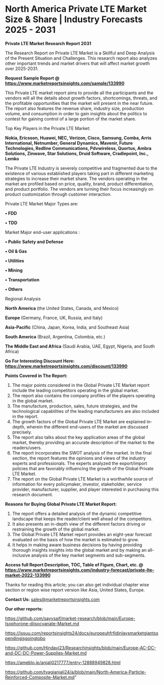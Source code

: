 # North America Private LTE Market Size & Share | Industry Forecasts 2025 - 2031

<strong>Private LTE Market Research Report 2031</strong>

The Research Report on Private LTE Market is a Skillful and Deep Analysis of the Present Situation and Challenges. This research report also analyzes other important trends and market drivers that will affect market growth over 2025-2031.

<strong>Request Sample Report @ <a href=https://www.marketreportsinsights.com/sample/133990>https://www.marketreportsinsights.com/sample/133990</a></strong>

This Private LTE market report aims to provide all the participants and the vendors will all the details about growth factors, shortcomings, threats, and the profitable opportunities that the market will present in the near future. The report also features the revenue share, industry size, production volume, and consumption in order to gain insights about the politics to contest for gaining control of a large portion of the market share.

Top Key Players in the Private LTE Market:

<strong>Nokia, Ericsson, Huawei, NEC, Verizon, Cisco, Samsung, Comba, Arris International, Netnumber, General Dynamics, Mavenir, Future Technologies, Redline Communications, Pdvwireless, Quortus, Ambra Solutions, Zinwave, Star Solutions, Druid Software, Cradlepoint, Inc., Lemko</strong>

The Private LTE Industry is severely competitive and fragmented due to the existence of various established players taking part in different marketing strategies to increase their market share. The vendors operating in the market are profiled based on price, quality, brand, product differentiation, and product portfolio. The vendors are turning their focus increasingly on product customization through customer interaction.

Private LTE Market Major Types are:

<strong>• FDD

• TDD</strong>

Market Major end-user applications :

<strong>• Public Safety and Defense

• Oil & Gas

• Utilities

• Mining

• Transportation

• Others</strong>

Regional Analysis

</u><strong><b>North America</b></strong> (the United States, Canada, and Mexico)

<strong><b>Europe </b></strong>(Germany, France, UK, Russia, and Italy)

<strong><b>Asia-Pacific</b></strong> (China, Japan, Korea, India, and Southeast Asia)

<strong><b>South America</b></strong> (Brazil, Argentina, Colombia, etc.)

<strong><b>The Middle East and Africa</b></strong> (Saudi Arabia, UAE, Egypt, Nigeria, and South Africa)

<strong>Go For Interesting Discount Here: <a href=https://www.marketreportsinsights.com/discount/133990>https://www.marketreportsinsights.com/discount/133990</a></strong>

<strong>Points Covered in The Report:</strong>
<ol>
  <li>The major points considered in the Global Private LTE Market report include the leading competitors operating in the global market.</li>
  <li>The report also contains the company profiles of the players operating in the global market.</li>
  <li>The manufacture, production, sales, future strategies, and the technological capabilities of the leading manufacturers are also included in the report.</li>
  <li>The growth factors of the Global Private LTE Market are explained in-depth, wherein the different end-users of the market are discussed precisely.</li>
  <li>The report also talks about the key application areas of the global market, thereby providing an accurate description of the market to the readers/users.</li>
  <li>The report incorporates the SWOT analysis of the market. In the final section, the report features the opinions and views of the industry experts and professionals. The experts analyzed the export/import policies that are favorably influencing the growth of the Global Private LTE Market.</li>
  <li>The report on the Global Private LTE Market is a worthwhile source of information for every policymaker, investor, stakeholder, service provider, manufacturer, supplier, and player interested in purchasing this research document.</li>
</ol>
<strong>Reasons for Buying Global Private LTE Market Report:</strong>

<ol>
  <li>The report offers a detailed analysis of the dynamic competitive landscape that keeps the reader/client well ahead of the competitors.</li>
  <li>It also presents an in-depth view of the different factors driving or restraining the growth of the global market.</li>
  <li>The Global Private LTE Market report provides an eight-year forecast evaluated on the basis of how the market is estimated to grow.</li>
  <li>It helps in making aware business decisions by having providing thorough insights insights into the global market and by making an all-inclusive analysis of the key market segments and sub-segments.</li>
</ol>
<strong>Access full Report Description, TOC, Table of Figure, Chart, etc. @ <a href=https://www.marketreportsinsights.com/industry-forecast/private-lte-market-2022-133990>https://www.marketreportsinsights.com/industry-forecast/private-lte-market-2022-133990</a></strong>


Thanks for reading this article; you can also get individual chapter wise section or region wise report version like Asia, United States, Europe.

<strong>Contact Us:</strong>
sales@marketreportsinsights.com

<strong>Our other reports:</strong>

<a href=https://github.com/sayysaif/market-research/blob/main/Europe-Isophorone-diisocyanate-Market.md>https://github.com/sayysaif/market-research/blob/main/Europe-Isophorone-diisocyanate-Market.md</a>

<a href=https://issuu.com/reportsinsights24/docs/europeuhfrfidinlaysmarketgiantsspendingisgoingtobo>https://issuu.com/reportsinsights24/docs/europeuhfrfidinlaysmarketgiantsspendingisgoingtobo</a>

<a href=https://github.com/Hindavi23/Researchinsights/blob/main/Europe-AC-DC-and-DC-DC-Power-Supplies-Market.md>https://github.com/Hindavi23/Researchinsights/blob/main/Europe-AC-DC-and-DC-DC-Power-Supplies-Market.md</a>

<a href=https://ameblo.jp/anjali0217777/entry-12888949828.html>https://ameblo.jp/anjali0217777/entry-12888949828.html</a>

<a href=https://github.com/tyagianjali24/a/blob/main/North-America-Particle-Reinforced-Composite-Market.md>https://github.com/tyagianjali24/a/blob/main/North-America-Particle-Reinforced-Composite-Market.md</a>"
